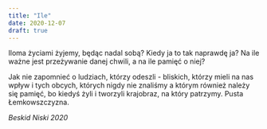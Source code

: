 ```yaml
---
title: "Ile"
date: 2020-12-07
draft: true
---
```


Iloma życiami żyjemy, będąc nadal sobą? Kiedy ja to tak naprawdę ja? Na ile ważne jest przeżywanie danej chwili, a na ile pamięć o niej? 

Jak nie zapomnieć o ludziach, którzy odeszli - bliskich, którzy mieli na nas wpływ i tych obcych, których nigdy nie znaliśmy a którym również należy się pamięć, 
bo kiedyś żyli i tworzyli krajobraz, na który patrzymy. Pusta Łemkowszczyzna.

*Beskid Niski 2020*
